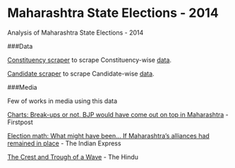Maharashtra State Elections - 2014
==================================

Analysis of Maharashtra State Elections - 2014


###Data

[Constituency scraper](http://nbviewer.ipython.org/github/pratapvardhan/Maharashtra-State-Elections-2014/blob/master/constituency.ipynb) to scrape Constituency-wise [data](https://github.com/pratapvardhan/Maharashtra-State-Elections-2014/blob/master/eci-2014-states-constituency-wise.csv).

[Candidate scraper](http://nbviewer.ipython.org/github/pratapvardhan/Maharashtra-State-Elections-2014/blob/master/candidate.ipynb) to scrape Candidate-wise [data](https://github.com/pratapvardhan/Maharashtra-State-Elections-2014/blob/master/eci-2014-states-candidate-wise.csv).

###Media

Few of works in media using this data

[Charts: Break-ups or not, BJP would have come out on top in Maharashtra](http://www.firstpost.com/politics/maharashtra-break-stats-bjp-emerged-top-scenarios-1767039.html) - Firstpost

[Election math: What might have been… If Maharashtra’s alliances had remained in place](http://indianexpress.com/article/india/politics/what-might-have-been-if-maharashtras-alliances-had-remained-in-place/) - The Indian Express

[The Crest and Trough of a Wave](http://www.thehindu.com/opinion/blogs/blog-datadelve/article6551202.ece) - The Hindu
